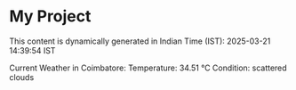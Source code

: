 # My Project

This content is dynamically generated in Indian Time (IST): 2025-03-21 14:39:54 IST


Current Weather in Coimbatore:
Temperature: 34.51 °C
Condition: scattered clouds
